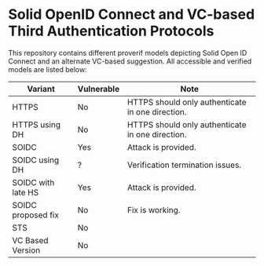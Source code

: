 # Solid OpenID Connect and VC-based Third Authentication Protocols
This repository contains different proverif models depicting Solid Open ID Connect and an alternate VC-based suggestion.
All accessible and verified models are listed below:

| Variant  | Vulnerable | Note |
| ------------- | ------------- | ------------- |
| HTTPS  | No  | HTTPS should only authenticate in one direction. |
| HTTPS using DH  | No  | HTTPS should only authenticate in one direction. |
| SOIDC  | Yes  | Attack is provided. |
| SOIDC using DH  | ?  | Verification termination issues. |
| SOIDC with late HS  | Yes  | Attack is provided. |
| SOIDC proposed fix  | No  | Fix is working. |
| STS  | No  | |
| VC Based Version  | No  | |
